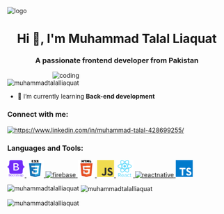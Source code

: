 ![logo](https://i.postimg.cc/ygWvxxH5/your-image.png)

<h1 align="center">Hi 👋, I'm Muhammad Talal Liaquat</h1>
<h3 align="center">A passionate frontend developer from Pakistan</h3>
<img align="right" alt="coding" width="400" src="https://static.joonsite.com/storage/346/media/2211251758147177.gif">


<p align="left"> <img src="https://komarev.com/ghpvc/?username=muhammadtalalliaquat&label=Profile%20views&color=0e75b6&style=flat" alt="muhammadtalalliaquat" /> </p>

- 🌱 I’m currently learning **Back-end development**

<h3 align="left">Connect with me:</h3>
<p align="left">
<a href="https://www.linkedin.com/in/muhammad-talal-428699255/" target="blank"><img align="center" src="https://raw.githubusercontent.com/rahuldkjain/github-profile-readme-generator/master/src/images/icons/Social/linked-in-alt.svg" alt="https://www.linkedin.com/in/muhammad-talal-428699255/" height="30" width="40" /></a>
</p>

<h3 align="left">Languages and Tools:</h3>
<p align="left"> <a href="https://getbootstrap.com" target="_blank" rel="noreferrer"> <img src="https://raw.githubusercontent.com/devicons/devicon/master/icons/bootstrap/bootstrap-plain-wordmark.svg" alt="bootstrap" width="40" height="40"/> </a> <a href="https://www.w3schools.com/css/" target="_blank" rel="noreferrer"> <img src="https://raw.githubusercontent.com/devicons/devicon/master/icons/css3/css3-original-wordmark.svg" alt="css3" width="40" height="40"/> </a> <a href="https://firebase.google.com/" target="_blank" rel="noreferrer"> <img src="https://www.vectorlogo.zone/logos/firebase/firebase-icon.svg" alt="firebase" width="40" height="40"/> </a> <a href="https://www.w3.org/html/" target="_blank" rel="noreferrer"> <img src="https://raw.githubusercontent.com/devicons/devicon/master/icons/html5/html5-original-wordmark.svg" alt="html5" width="40" height="40"/> </a> <a href="https://developer.mozilla.org/en-US/docs/Web/JavaScript" target="_blank" rel="noreferrer"> <img src="https://raw.githubusercontent.com/devicons/devicon/master/icons/javascript/javascript-original.svg" alt="javascript" width="40" height="40"/> </a> <a href="https://reactjs.org/" target="_blank" rel="noreferrer"> <img src="https://raw.githubusercontent.com/devicons/devicon/master/icons/react/react-original-wordmark.svg" alt="react" width="40" height="40"/> </a> <a href="https://reactnative.dev/" target="_blank" rel="noreferrer"> <img src="https://reactnative.dev/img/header_logo.svg" alt="reactnative" width="40" height="40"/> </a> <a href="https://www.typescriptlang.org/" target="_blank" rel="noreferrer"> <img src="https://raw.githubusercontent.com/devicons/devicon/master/icons/typescript/typescript-original.svg" alt="typescript" width="40" height="40"/> </a> </p>

<p><img align="left" src="https://github-readme-stats.vercel.app/api/top-langs?username=muhammadtalalliaquat&show_icons=true&locale=en&layout=compact" alt="muhammadtalalliaquat" /></p>

<p>&nbsp;<img align="center" src="https://github-readme-stats.vercel.app/api?username=muhammadtalalliaquat&show_icons=true&locale=en" alt="muhammadtalalliaquat" /></p>

<p><img align="center" src="https://github-readme-streak-stats.herokuapp.com/?user=muhammadtalalliaquat&" alt="muhammadtalalliaquat" /></p>


